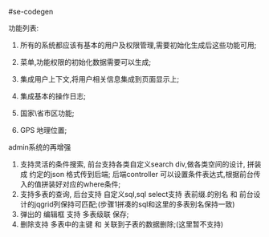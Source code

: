 #se-codegen

功能列表:

1. 所有的系统都应该有基本的用户及权限管理,需要初始化生成后这些功能可用;

2. 菜单,功能权限的初始化数据需要可以生成;

3. 集成用户上下文,将用户相关信息集成到页面显示上;

4. 集成基本的操作日志;

5. 国家\省市区功能;

6. GPS 地理位置;


admin系统的再增强
1. 支持灵活的条件搜索, 前台支持各类自定义search div,做各类空间的设计, 拼装成 约定的json 格式传到后端; 后端controller 可以设置条件表达式,根据前台传入的值拼装好对应的where条件;
2. 支持多表的查询, 后台支持 自定义sql,sql select支持 表前缀.的别名 和 前台设计的jqgrid列保持可匹配;(步骤1拼凑的sql和这里的多表别名保持一致)
3. 弹出的 编辑框 支持 多表级联 保存;
4. 删除支持 多表中的主键 和 关联到子表的数据删除;(这里暂不支持)